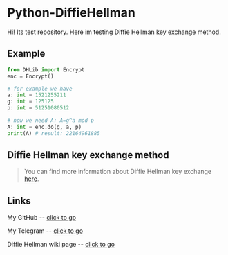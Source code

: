 # Python-DiffieHellman

Hi! Its test repository. Here im testing Diffie Hellman key exchange method.

## Example
```python
from DHLib import Encrypt
enc = Encrypt()

# for example we have
a: int = 1521255211
g: int = 125125
p: int = 51251080512

# now we need A: A=g^a mod p
A: int = enc.do(g, a, p)
print(A) # result: 22164961885
```


## Diffie Hellman key exchange method

> You can find more information about Diffie Hellman key exchange [here](https://en.wikipedia.org/wiki/Diffie%E2%80%93Hellman_key_exchange).

## Links

My GitHub -- [click to go](https://github.com/nikitt-code)

My Telegram -- [click to go](https://t.me/nvdiz)

Diffie Hellman wiki page -- [click to go](https://en.wikipedia.org/wiki/Diffie%E2%80%93Hellman_key_exchange)
